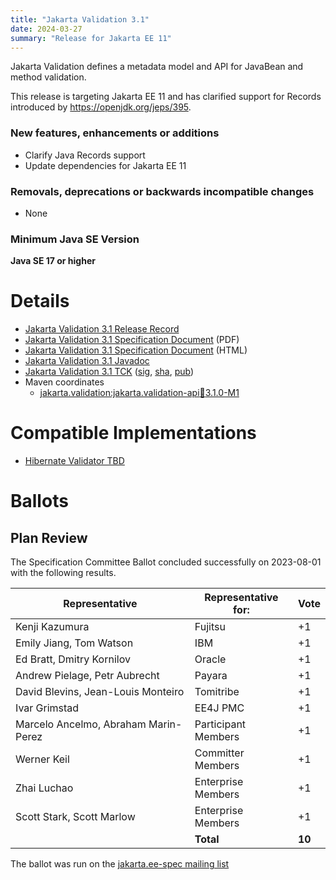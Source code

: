 ```yaml
---
title: "Jakarta Validation 3.1"
date: 2024-03-27
summary: "Release for Jakarta EE 11"
---
```

Jakarta Validation defines a metadata model and API for JavaBean and method validation.

This release is targeting Jakarta EE 11 and has clarified support for Records introduced by https://openjdk.org/jeps/395.

### New features, enhancements or additions
<!-- List here -->
* Clarify Java Records support
* Update dependencies for Jakarta EE 11

### Removals, deprecations or backwards incompatible changes
<!-- List here -->
* None

### Minimum Java SE Version
<!-- Specify the minimum required Java SE version for this specification -->
**Java SE 17 or higher**

# Details

* [Jakarta Validation 3.1 Release Record](https://projects.eclipse.org/projects/ee4j.bean-validation/releases/3.1)
* [Jakarta Validation 3.1 Specification Document](jakarta-validation-spec-3.1.pdf) (PDF)
* [Jakarta Validation 3.1 Specification Document](jakarta-validation-spec-3.1.html) (HTML)
* [Jakarta Validation 3.1 Javadoc](./apidocs)
* [Jakarta Validation 3.1 TCK](https://download.eclipse.org/jakartaee/bean-validation/3.1/validation-tck-dist-3.1.0.zip)
([sig](https://download.eclipse.org/jakartaee/bean-validation/3.1/validation-tck-dist-3.1.0.zip.sig), 
[sha](https://download.eclipse.org/jakartaee/bean-validation/3.1/validation-tck-dist-3.1.0.zip.sha256), 
[pub](https://jakarta.ee/specifications/jakartaee-spec-committee.pub))
* Maven coordinates
  * [jakarta.validation:jakarta.validation-api:jar:3.1.0-M1](https://search.maven.org/artifact/jakarta.validation/jakarta.validation-api/3.1.0-M1/jar)

# Compatible Implementations
* [Hibernate Validator TBD](https://hibernate.org/validator/releases/)

# Ballots

## Plan Review

The Specification Committee Ballot concluded successfully on 2023-08-01 with the following results.

| Representative                                 | Representative for: |  Vote   |
|------------------------------------------------|---------------------|---------|
| Kenji Kazumura                                 | Fujitsu             |   +1    |
| Emily Jiang, Tom Watson                        | IBM                 |   +1    |
| Ed Bratt, Dmitry Kornilov                      | Oracle              |   +1    |
| Andrew Pielage, Petr Aubrecht                  | Payara              |   +1    |
| David Blevins, Jean-Louis Monteiro             | Tomitribe           |   +1    |
| Ivar Grimstad                                  | EE4J PMC            |   +1    |
| Marcelo Ancelmo, Abraham Marin-Perez           | Participant Members |   +1    |
| Werner Keil                                    | Committer Members   |   +1    |
| Zhai Luchao                                    | Enterprise Members  |   +1    |
| Scott Stark, Scott Marlow                      | Enterprise Members  |   +1    |
|                                                | **Total**           | **10**  |

The ballot was run on the [jakarta.ee-spec mailing list](https://www.eclipse.org/lists/jakarta.ee-spec/msg03048.html)

<!--
## Release Review

The Specification Committee Ballot concluded successfully on TBD with the following results.
-->
